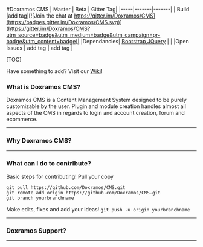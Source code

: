 #Doxramos CMS
| Master | Beta | Gitter Tag|
|-----|-------|-------|
| Build |add tag|[![Join the chat at https://gitter.im/Doxramos/CMS](https://badges.gitter.im/Doxramos/CMS.svg)](https://gitter.im/Doxramos/CMS?utm_source=badge&utm_medium=badge&utm_campaign=pr-badge&utm_content=badge)|
|Dependancies| [Bootstrap](https://www.getbootstrap.com),[JQuery](https://www.code.jquery.com)  | |
|Open Issues | add tag | add tag |

[TOC]

Have something to add? Visit our [Wiki](wiki)!
### What is Doxramos CMS?
Doxramos CMS is a Content Management System designed to be purely customizable by the user.
Plugin and module creation handles almost all aspects of the CMS in regards to login and account creation,
forum and ecommerce.

* * *

### Why Doxramos CMS?

* * *

### What can I do to contribute?
Basic steps for contributing!
Pull your copy
```
git pull https://github.com/Doxramos/CMS.git
git remote add origin https://github.com/Doxramos/CMS.git
git branch yourbranchname
```

Make edits, fixes and add your ideas!
`git push -u origin yourbranchname
`
* * *


### Doxramos Support?


* * *